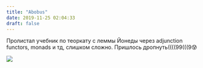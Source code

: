 ```yaml
---
title: "Abobus"
date: 2019-11-25 02:04:33
draft: false
---
```


Пролистал учебник по теоркату с леммы Йонеды через adjunction functors, monads и тд, слишком сложно. Пришлось дропнуть((((99(((9😰

![](https://sun9-61.userapi.com/impg/c856124/v856124508/182ff1/HXg_hAv9ijE.jpg?size=765x1080&quality=96&sign=402184117cb4741605f7809e90e443fe&c_uniq_tag=jIKsVKeBOEkhUId0hT-X37Hl52sFNrQbT_yhEfI9qX0&type=album)
